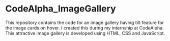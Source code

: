 # CodeAlpha_ImageGallery

This repository contains the code for an image gallery having tilt feature for the image cards on hover. I created this during my internship at CodeAlpha. This attractive image gallery is developed using HTML, CSS and JavaScript.
